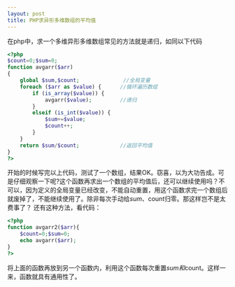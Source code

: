 ```yaml
---
layout: post
title: PHP求异形多维数组的平均值
---
```

在php中，求一个多维异形多维数组常见的方法就是递归，如同以下代码
```php
<?php 
$count=0;$sum=0;
function avgarr($arr)
{
    global $sum,$count;              //全局变量
    foreach ($arr as $value) {      //循环遍历数组
        if (is_array($value)) {
            avgarr($value);         //递归
        }
        elseif (is_int($value)) {
            $sum+=$value;
            $count++;
        }
    }
    return $sum/$count;             //返回平均值
}
?>
```
<!-- more -->
开始的时候写完以上代码，测试了一个数组，结果OK。窃喜，以为大功告成。可是仔细观察一下呢?这个函数再求出一个数组的平均值后，还可以继续使用吗？不可以，因为定义的全局变量已经改变，不能自动重置，用这个函数求完一个数组后就废掉了，不能继续使用了。除非每次手动给$sum、$count归零。那这样岂不是太费事了？
还有这种方法，看代码：

```php
<?php 
function avgarr2($arr){
    $count=0;$sum=0;
    echo avgarr($arr);
}
?>
```

将上面的函数再放到另一个函数内，利用这个函数每次重置$sum和$count。这样一来，函数就具有通用性了。